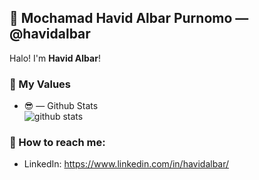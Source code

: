 ## 👋 Mochamad Havid Albar Purnomo &mdash; @havidalbar

Halo! I'm **Havid Albar**!


### 🌱 My Values
  - 😎 &mdash; Github Stats <br> ![github stats](https://github-readme-stats.vercel.app/api?username=havidalbar&show_icons=true)  

### 📮 How to reach me:
- LinkedIn: https://www.linkedin.com/in/havidalbar/
